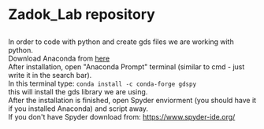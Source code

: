 # Zadok_Lab repository  
## 

In order to code with python and create gds files we are working with python.  
Download Anaconda from [here]((https://www.anaconda.com/))  
After installation, open "Anaconda Prompt" terminal (similar to cmd - just write it in the search bar).  
In this terminal type: `conda install -c conda-forge gdspy`  
this will install the gds library we are using.  
After the installation is finished, open Spyder enviorment (you should have it if you installed Anaconda) and script away.  
If you don't have Spyder download from: https://www.spyder-ide.org/  
